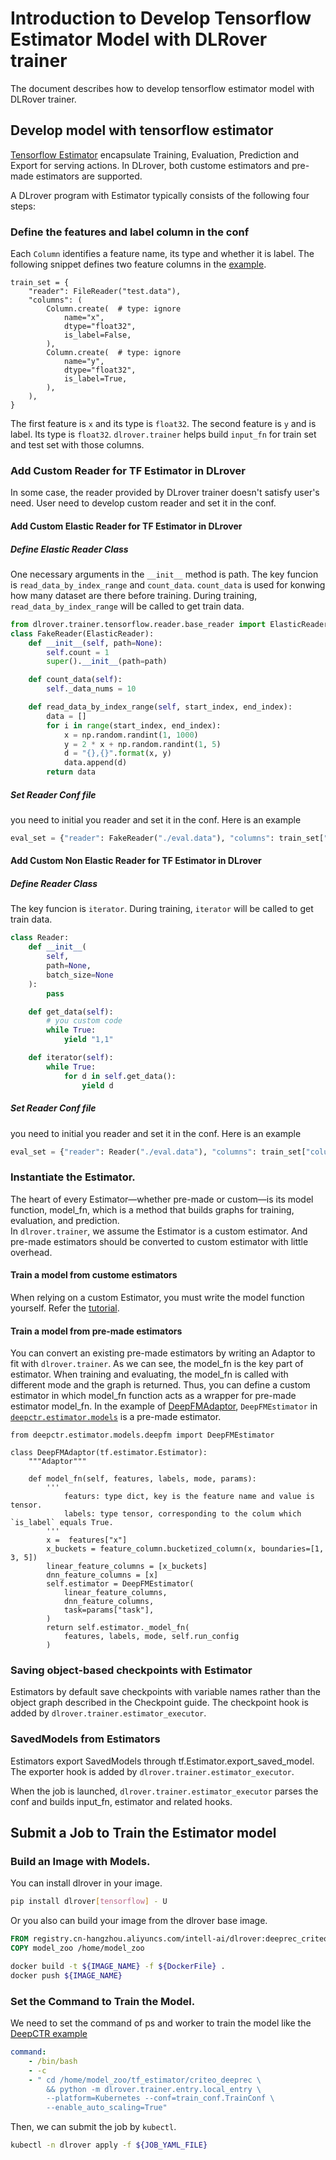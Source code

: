 # Introduction to Develop Tensorflow Estimator Model with DLRover trainer

The document describes how to develop tensorflow estimator model with DLRover trainer.

## Develop model with tensorflow estimator
[Tensorflow Estimator](https://www.tensorflow.org/guide/estimator)
encapsulate Training, Evaluation, Prediction and Export for serving actions.
In DLrover, both custome estimators and pre-made estimators are supported.

A DLrover program with Estimator typically consists of the following four steps:
### Define the features and label column in the conf

Each `Column` identifies a feature name, its type and whether it is label.
The following snippet defines two feature columns in the
[example](../../model_zoo/tf_estimator/criteo_deeprec/train_conf.py). 
```
train_set = {
    "reader": FileReader("test.data"),
    "columns": (
        Column.create(  # type: ignore
            name="x",
            dtype="float32",
            is_label=False,
        ),
        Column.create(  # type: ignore
            name="y",
            dtype="float32",
            is_label=True,
        ),
    ),
}
``` 

The first feature is `x` and its type is `float32`.
The second feature is `y` and is label. Its type is `float32`. 
`dlrover.trainer` helps build `input_fn` for train set and test set with those columns. 


### Add Custom Reader for TF Estimator in DLrover
In some case, the reader provided by DLrover trainer doesn't satisfy user's need.
User need to develop custom reader and set it in the conf.

#### Add Custom Elastic Reader for TF Estimator in DLrover
##### Define Elastic Reader Class
One necessary arguments in the `__init__` method is path.
The key funcion is `read_data_by_index_range` and `count_data`. `count_data` is used for konwing how many dataset are there before training. During training, `read_data_by_index_range` will be called to get train data.

```python
from dlrover.trainer.tensorflow.reader.base_reader import ElasticReader
class FakeReader(ElasticReader):
    def __init__(self, path=None):
        self.count = 1
        super().__init__(path=path)

    def count_data(self):
        self._data_nums = 10

    def read_data_by_index_range(self, start_index, end_index):
        data = []
        for i in range(start_index, end_index):
            x = np.random.randint(1, 1000)
            y = 2 * x + np.random.randint(1, 5)
            d = "{},{}".format(x, y)
            data.append(d)
        return data
```

##### Set Reader Conf file
you need to initial you reader and set it in the conf. Here is an example  

```python
eval_set = {"reader": FakeReader("./eval.data"), "columns": train_set["columns"]}
```

#### Add Custom Non Elastic Reader for TF Estimator in DLrover

##### Define Reader Class

The key funcion is `iterator`.  During training, `iterator` will be called to get train data.

```python
class Reader:
    def __init__(
        self,
        path=None,
        batch_size=None
    ):
        pass

    def get_data(self):
        # you custom code
        while True:
            yield "1,1"

    def iterator(self):
        while True:
            for d in self.get_data():
                yield d
```

##### Set Reader Conf file
you need to initial you reader and set it in the conf. Here is an example  
```python
eval_set = {"reader": Reader("./eval.data"), "columns": train_set["columns"]}
```

### Instantiate the Estimator.
The heart of every Estimator—whether pre-made or custom—is its model function, model_fn, which is a method that builds graphs for training, evaluation, and prediction.  
In `dlrover.trainer`, we assume the Estimator is a custom estimator. And pre-made estimators should be converted to custom estimator with little overhead.
#### Train a model from custome estimators
When relying on a custom Estimator, you must write the model function yourself. Refer the [tutorial](https://www.tensorflow.org/guide/estimator).
#### Train a model from pre-made estimators 
You can convert an existing pre-made estimators by writing an Adaptor to fit with `dlrover.trainer`.
As we can see, the model_fn is the key part of estimator.
When training and evaluating, the model_fn is called with different mode and the graph is returned.
Thus, you can define a custom estimator in which model_fn function acts as a wrapper for pre-made estimator model_fn.
In the example of [DeepFMAdaptor](../../dlrover/trainer/examples/deepfm/DeepFMAdaptor.py),
`DeepFMEstimator` in [`deepctr.estimator.models`](https://github.com/shenweichen/DeepCTR/tree/master/deepctr/estimator/models) is a pre-made estimator. 

```
from deepctr.estimator.models.deepfm import DeepFMEstimator

class DeepFMAdaptor(tf.estimator.Estimator):
    """Adaptor"""

    def model_fn(self, features, labels, mode, params):
        '''
            featurs: type dict, key is the feature name and value is tensor.
            labels: type tensor, corresponding to the colum which `is_label` equals True.
        '''
        x =  features["x"]
        x_buckets = feature_column.bucketized_column(x, boundaries=[1, 3, 5])
        linear_feature_columns = [x_buckets]
        dnn_feature_columns = [x]
        self.estimator = DeepFMEstimator(
            linear_feature_columns,
            dnn_feature_columns,
            task=params["task"],
        )
        return self.estimator._model_fn(
            features, labels, mode, self.run_config
        )

```
### Saving object-based checkpoints with Estimator
Estimators by default save checkpoints with variable names rather than the object graph described in the Checkpoint guide. 
The checkpoint hook is added by `dlrover.trainer.estimator_executor`.

### SavedModels from Estimators
Estimators export SavedModels through tf.Estimator.export_saved_model.
The exporter hook is added by `dlrover.trainer.estimator_executor`.

When the job is launched, `dlrover.trainer.estimator_executor` parses the conf and builds input_fn, estimator and related hooks.


 ## Submit a Job to Train the Estimator model

 ### Build an Image with Models.

You can install dlrover in your image.

```bash
pip install dlrover[tensorflow] - U
```

Or you also can build your image from the dlrover base image.

```dockerfile
FROM registry.cn-hangzhou.aliyuncs.com/intell-ai/dlrover:deeprec_criteo_v1
COPY model_zoo /home/model_zoo
```

```bash
docker build -t ${IMAGE_NAME} -f ${DockerFile} .
docker push ${IMAGE_NAME} 
```

### Set the Command to Train the Model.

We need to set the command of ps and worker to train the model like the
[DeepCTR example](../../dlrover/examples/deepctr_auto_scale_job.yaml)

```yaml
command:
    - /bin/bash
    - -c
    - " cd /home/model_zoo/tf_estimator/criteo_deeprec \
        && python -m dlrover.trainer.entry.local_entry \
        --platform=Kubernetes --conf=train_conf.TrainConf \
        --enable_auto_scaling=True"
```

Then, we can submit the job by `kubectl`.

```bash
kubectl -n dlrover apply -f ${JOB_YAML_FILE}
```